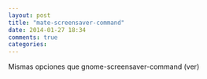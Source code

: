 ```yaml
---
layout: post
title: "mate-screensaver-command"
date: 2014-01-27 18:34
comments: true
categories: 
---
```

Mismas opciones que gnome-screensaver-command (ver)

